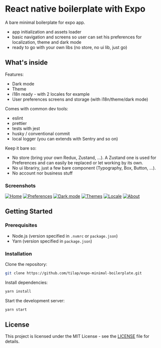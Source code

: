 # React native boilerplate with Expo

A bare minimal boilerplate for expo app.

- app initialization and assets loader
- basic navigation and screens so user can set his preferences for localization, theme and dark mode
- ready to go with your own libs (no store, no ui lib, just go)

## What's inside

Features:

- Dark mode
- Theme
- i18n ready - with 2 locales for example
- User preferences screens and storage (with i18n/theme/dark mode)

Comes with common dev tools:

- eslint
- prettier
- tests with jest
- husky / conventional commit
- local logger (you can extends with Sentry and so on)

Keep it bare so:

- No store (bring your own Redux, Zustand, ...). A Zustand one is used for Preferences and can easily be replaced or let working by its own.
- No ui librariry, just a few bare component (Typography, Box, Button, ...).
- No account nor business stuff

### Screenshots

[![Home](https://i.postimg.cc/rKwsdNPp/IMG-3620.png)](https://postimg.cc/rKwsdNPp)
[![Preferences](https://i.postimg.cc/2bdyWcY1/IMG-3621.png)](https://postimg.cc/2bdyWcY1)
[![Dark mode](https://i.postimg.cc/fSwLfcWB/IMG-3622.png)](https://postimg.cc/fSwLfcWB)
[![Themes](https://i.postimg.cc/hzRhfFkF/IMG-3623.png)](https://postimg.cc/hzRhfFkF)
[![Locale](https://i.postimg.cc/w3H7zp5L/IMG-3624.png)](https://postimg.cc/w3H7zp5L)
[![About](https://i.postimg.cc/75c5rJXZ/IMG-3625.png)](https://postimg.cc/75c5rJXZ)

## Getting Started

### Prerequisites

- Node.js (version specified in `.nvmrc` or `package.json`)
- Yarn (version specified in `package.json`)

### Installation

Clone the repository:

```sh
git clone https://github.com/tilap/expo-minimal-boilerplate.git
```

Install dependencies:

```sh
yarn install
```

Start the development server:

```sh
yarn start
```

## License

This project is licensed under the MIT License - see the [LICENSE](LICENSE) file for details.
